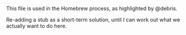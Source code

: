 This file is used in the Homebrew process, as highlighted by @debris.

Re-adding a stub as a short-term solution, until I can work out what
we actually want to do here.

